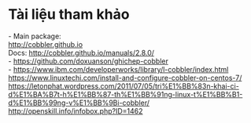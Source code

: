 # Tài liệu tham khảo

\- Main package:  
http://cobbler.github.io  
Docs: http://cobbler.github.io/manuals/2.8.0/  
\- https://github.com/doxuanson/ghichep-cobbler  
\- https://www.ibm.com/developerworks/library/l-cobbler/index.html  
https://www.linuxtechi.com/install-and-configure-cobbler-on-centos-7/  
https://letonphat.wordpress.com/2011/07/05/tri%E1%BB%83n-khai-ci-d%E1%BA%B7t-h%E1%BB%87-th%E1%BB%91ng-linux-t%E1%BB%B1-d%E1%BB%99ng-v%E1%BB%9Bi-cobbler/  
http://openskill.info/infobox.php?ID=1462  

